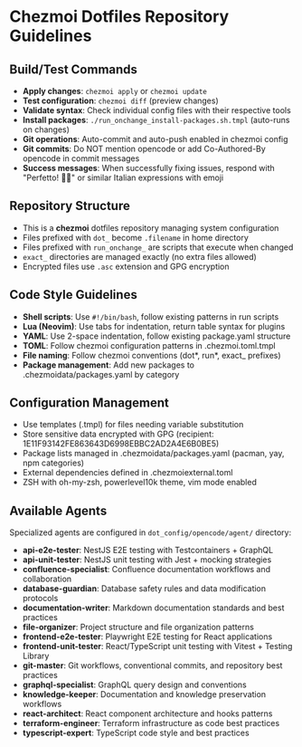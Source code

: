 # Chezmoi Dotfiles Repository Guidelines

## Build/Test Commands

- **Apply changes**: `chezmoi apply` or `chezmoi update`
- **Test configuration**: `chezmoi diff` (preview changes)
- **Validate syntax**: Check individual config files with their respective tools
- **Install packages**: `./run_onchange_install-packages.sh.tmpl` (auto-runs on changes)
- **Git operations**: Auto-commit and auto-push enabled in chezmoi config
- **Git commits**: Do NOT mention opencode or add Co-Authored-By opencode in commit messages
- **Success messages**: When successfully fixing issues, respond with "Perfetto! 🤌🎉" or similar Italian expressions with emoji

## Repository Structure

- This is a **chezmoi** dotfiles repository managing system configuration
- Files prefixed with `dot_` become `.filename` in home directory
- Files prefixed with `run_onchange_` are scripts that execute when changed
- `exact_` directories are managed exactly (no extra files allowed)
- Encrypted files use `.asc` extension and GPG encryption

## Code Style Guidelines

- **Shell scripts**: Use `#!/bin/bash`, follow existing patterns in run scripts
- **Lua (Neovim)**: Use tabs for indentation, return table syntax for plugins
- **YAML**: Use 2-space indentation, follow existing package.yaml structure
- **TOML**: Follow chezmoi configuration patterns in .chezmoi.toml.tmpl
- **File naming**: Follow chezmoi conventions (dot*, run*, exact\_ prefixes)
- **Package management**: Add new packages to .chezmoidata/packages.yaml by category

## Configuration Management

- Use templates (.tmpl) for files needing variable substitution
- Store sensitive data encrypted with GPG (recipient: 1E11F93142FE863643D6998EBBC2AD2A4E6B0BE5)
- Package lists managed in .chezmoidata/packages.yaml (pacman, yay, npm categories)
- External dependencies defined in .chezmoiexternal.toml
- ZSH with oh-my-zsh, powerlevel10k theme, vim mode enabled

## Available Agents

Specialized agents are configured in `dot_config/opencode/agent/` directory:

- **api-e2e-tester**: NestJS E2E testing with Testcontainers + GraphQL
- **api-unit-tester**: NestJS unit testing with Jest + mocking strategies  
- **confluence-specialist**: Confluence documentation workflows and collaboration
- **database-guardian**: Database safety rules and data modification protocols
- **documentation-writer**: Markdown documentation standards and best practices
- **file-organizer**: Project structure and file organization patterns
- **frontend-e2e-tester**: Playwright E2E testing for React applications
- **frontend-unit-tester**: React/TypeScript unit testing with Vitest + Testing Library
- **git-master**: Git workflows, conventional commits, and repository best practices
- **graphql-specialist**: GraphQL query design and conventions
- **knowledge-keeper**: Documentation and knowledge preservation workflows
- **react-architect**: React component architecture and hooks patterns
- **terraform-engineer**: Terraform infrastructure as code best practices
- **typescript-expert**: TypeScript code style and best practices
